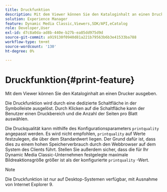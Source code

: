 ```yaml
---
title: Druckfunktion
description: Mit dem Viewer können Sie den Kataloginhalt an einen Drucker ausgeben.
solution: Experience Manager
feature: Dynamic Media Classic,Viewers,SDK/API,eCatalog
role: Developer,User
exl-id: d7c8a0da-ad8b-440e-b27b-ea85dd975d9d
source-git-commit: a919130f0940d81a221b79563b6b3e41533ba788
workflow-type: tm+mt
source-wordcount: '130'
ht-degree: 0%

---
```


# Druckfunktion{#print-feature}

Mit dem Viewer können Sie den Kataloginhalt an einen Drucker ausgeben.

Die Druckfunktion wird durch eine dedizierte Schaltfläche in der Symbolleiste ausgelöst. Durch Klicken auf die Schaltfläche kann der Benutzer einen Druckbereich und die Anzahl der Seiten pro Blatt auswählen.

Die Druckqualität kann mithilfe des Konfigurationsparameters `printquality` angepasst werden. Es wird nicht empfohlen, `printquality` auf Werte festzulegen, die über dem Standardwert liegen. Der Grund dafür ist, dass dies zu einem hohen Speicherverbrauch durch den Webbrowser auf dem System des Clients führt. Stellen Sie außerdem sicher, dass die für Ihr Dynamic Media Classic-Unternehmen festgelegte maximale Bildreaktionsgröße größer ist als der konfigurierte `printquality` -Wert.

>[!NOTE]
>
>Die Druckfunktion ist nur auf Desktop-Systemen verfügbar, mit Ausnahme von Internet Explorer 9.
